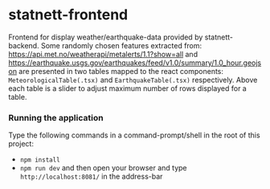 # statnett-frontend
Frontend for display weather/earthquake-data provided by statnett-backend.
Some randomly chosen features extracted from:
https://api.met.no/weatherapi/metalerts/1.1?show=all
and
https://earthquake.usgs.gov/earthquakes/feed/v1.0/summary/1.0_hour.geojson
are presented in two tables mapped to the react components:
`MeteorologicalTable(.tsx)`
and
`EarthquakeTable(.tsx)`
respectively. Above each table is a slider to adjust maximum number of rows displayed for a table.

### Running the application
Type the following commands in a command-prompt/shell in the root of this project:
- `npm install`
- `npm run dev`
and then open your browser and type `http://localhost:8081/` in the address-bar
